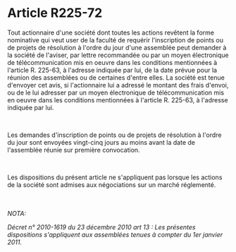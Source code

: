 # Article R225-72

<p>Tout actionnaire d'une société dont toutes les actions revêtent la forme nominative qui veut user de la faculté de requérir l'inscription de points ou de projets de résolution à l'ordre du jour d'une assemblée peut demander à la société de l'aviser, par lettre recommandée ou par un moyen électronique de télécommunication mis en oeuvre dans les conditions mentionnées à l'article R. 225-63, à l'adresse indiquée par lui, de la date prévue pour la réunion des assemblées ou de certaines d'entre elles. La société est tenue d'envoyer cet avis, si l'actionnaire lui a adressé le montant des frais d'envoi, ou de le lui adresser par un moyen électronique de télécommunication mis en oeuvre dans les conditions mentionnées à l'article R. 225-63, à l'adresse indiquée par lui. </p><p><br/></p><p>Les demandes d'inscription de points ou de projets de résolution à l'ordre du jour sont envoyées vingt-cinq jours au moins avant la date de l'assemblée réunie sur première convocation. </p><p><br/></p><p>Les dispositions du présent article ne s'appliquent pas lorsque les actions de la société sont admises aux négociations sur un marché réglementé.</p><br/><br/><i>NOTA:<p>Décret n° 2010-1619 du 23 décembre 2010 art 13 : Les présentes dispositions s'appliquent aux assemblées tenues à compter du 1er janvier 2011. </p></i>